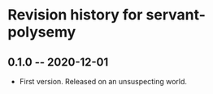 # Revision history for servant-polysemy

## 0.1.0 -- 2020-12-01

* First version. Released on an unsuspecting world.
